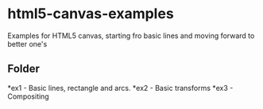 html5-canvas-examples
=====================

Examples for HTML5 canvas, starting fro basic lines and moving forward to better one's

Folder
------

*ex1 - Basic lines, rectangle and arcs. 
*ex2 - Basic transforms
*ex3 - Compositing
